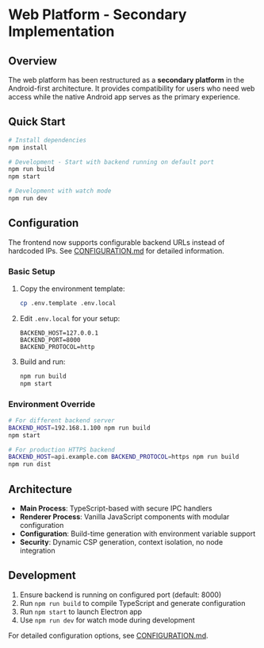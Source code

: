 # Web Platform - Secondary Implementation

## Overview
The web platform has been restructured as a **secondary platform** in the Android-first architecture. It provides compatibility for users who need web access while the native Android app serves as the primary experience.

## Quick Start

```bash
# Install dependencies
npm install

# Development - Start with backend running on default port
npm run build
npm start

# Development with watch mode
npm run dev
```

## Configuration

The frontend now supports configurable backend URLs instead of hardcoded IPs. See [CONFIGURATION.md](./CONFIGURATION.md) for detailed information.

### Basic Setup

1. Copy the environment template:
   ```bash
   cp .env.template .env.local
   ```

2. Edit `.env.local` for your setup:
   ```
   BACKEND_HOST=127.0.0.1
   BACKEND_PORT=8000
   BACKEND_PROTOCOL=http
   ```

3. Build and run:
   ```bash
   npm run build
   npm start
   ```

### Environment Override

```bash
# For different backend server
BACKEND_HOST=192.168.1.100 npm run build
npm start

# For production HTTPS backend  
BACKEND_HOST=api.example.com BACKEND_PROTOCOL=https npm run build
npm run dist
```

## Architecture

- **Main Process**: TypeScript-based with secure IPC handlers
- **Renderer Process**: Vanilla JavaScript components with modular configuration
- **Configuration**: Build-time generation with environment variable support
- **Security**: Dynamic CSP generation, context isolation, no node integration

## Development

1. Ensure backend is running on configured port (default: 8000)
2. Run `npm run build` to compile TypeScript and generate configuration
3. Run `npm start` to launch Electron app
4. Use `npm run dev` for watch mode during development

For detailed configuration options, see [CONFIGURATION.md](./CONFIGURATION.md).